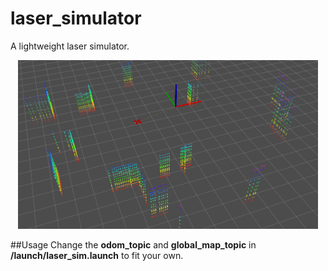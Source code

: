 # laser_simulator
A lightweight laser simulator.

<p align="center">
  <img src="misc/demo.png" width = "480" height = "270"/>
</p>


##Usage
Change the __odom_topic__ and __global_map_topic__ in __/launch/laser_sim.launch__ to fit your own.

